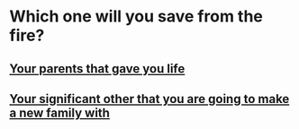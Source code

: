 # Which one will you save from the fire?  

## [Your parents that gave you life](parent.md)  
## [Your significant other that you are going to make a new family with](lovers.md)